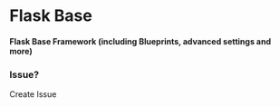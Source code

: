 # Flask Base
#### Flask Base Framework (including Blueprints, advanced settings and more)

### Issue? 
Create Issue
